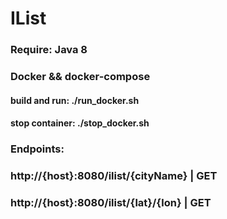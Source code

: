 ﻿# IList

### Require: Java 8
### Docker && docker-compose

#### build and run: ./run_docker.sh
#### stop container: ./stop_docker.sh

### Endpoints:
### http://{host}:8080/ilist/{cityName}  | GET
### http://{host}:8080/ilist/{lat}/{lon} | GET
